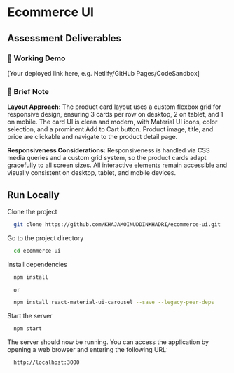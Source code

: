 # Ecommerce UI

## Assessment Deliverables

### 🚀 Working Demo

[Your deployed link here, e.g. Netlify/GitHub Pages/CodeSandbox]

### 📝 Brief Note

**Layout Approach:**
The product card layout uses a custom flexbox grid for responsive design, ensuring 3 cards per row on desktop, 2 on tablet, and 1 on mobile. The card UI is clean and modern, with Material UI icons, color selection, and a prominent Add to Cart button. Product image, title, and price are clickable and navigate to the product detail page.

**Responsiveness Considerations:**
Responsiveness is handled via CSS media queries and a custom grid system, so the product cards adapt gracefully to all screen sizes. All interactive elements remain accessible and visually consistent on desktop, tablet, and mobile devices.

## Run Locally

Clone the project

```bash
  git clone https://github.com/KHAJAMOINUDDINKHADRI/ecommerce-ui.git
```

Go to the project directory

```bash
  cd ecommerce-ui
```

Install dependencies

```bash
  npm install

  or

  npm install react-material-ui-carousel --save --legacy-peer-deps
```

Start the server

```bash
  npm start
```

The server should now be running. You can access the application by opening a web browser and entering the following URL:

```bash
  http://localhost:3000
```
